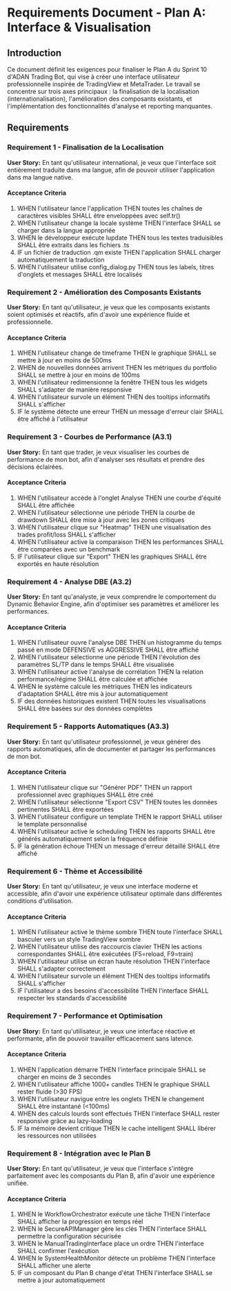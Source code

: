 # Requirements Document - Plan A: Interface & Visualisation

## Introduction

Ce document définit les exigences pour finaliser le Plan A du Sprint 10 d'ADAN Trading Bot, qui vise à créer une interface utilisateur professionnelle inspirée de TradingView et MetaTrader. Le travail se concentre sur trois axes principaux : la finalisation de la localisation (internationalisation), l'amélioration des composants existants, et l'implémentation des fonctionnalités d'analyse et reporting manquantes.

## Requirements

### Requirement 1 - Finalisation de la Localisation

**User Story:** En tant qu'utilisateur international, je veux que l'interface soit entièrement traduite dans ma langue, afin de pouvoir utiliser l'application dans ma langue native.

#### Acceptance Criteria

1. WHEN l'utilisateur lance l'application THEN toutes les chaînes de caractères visibles SHALL être enveloppées avec self.tr()
2. WHEN l'utilisateur change la locale système THEN l'interface SHALL se charger dans la langue appropriée
3. WHEN le développeur exécute lupdate THEN tous les textes traduisibles SHALL être extraits dans les fichiers .ts
4. IF un fichier de traduction .qm existe THEN l'application SHALL charger automatiquement la traduction
5. WHEN l'utilisateur utilise config_dialog.py THEN tous les labels, titres d'onglets et messages SHALL être localisés

### Requirement 2 - Amélioration des Composants Existants

**User Story:** En tant qu'utilisateur, je veux que les composants existants soient optimisés et réactifs, afin d'avoir une expérience fluide et professionnelle.

#### Acceptance Criteria

1. WHEN l'utilisateur change de timeframe THEN le graphique SHALL se mettre à jour en moins de 500ms
2. WHEN de nouvelles données arrivent THEN les métriques du portfolio SHALL se mettre à jour en moins de 100ms
3. WHEN l'utilisateur redimensionne la fenêtre THEN tous les widgets SHALL s'adapter de manière responsive
4. WHEN l'utilisateur survole un élément THEN des tooltips informatifs SHALL s'afficher
5. IF le système détecte une erreur THEN un message d'erreur clair SHALL être affiché à l'utilisateur

### Requirement 3 - Courbes de Performance (A3.1)

**User Story:** En tant que trader, je veux visualiser les courbes de performance de mon bot, afin d'analyser ses résultats et prendre des décisions éclairées.

#### Acceptance Criteria

1. WHEN l'utilisateur accède à l'onglet Analyse THEN une courbe d'équité SHALL être affichée
2. WHEN l'utilisateur sélectionne une période THEN la courbe de drawdown SHALL être mise à jour avec les zones critiques
3. WHEN l'utilisateur clique sur "Heatmap" THEN une visualisation des trades profit/loss SHALL s'afficher
4. WHEN l'utilisateur active la comparaison THEN les performances SHALL être comparées avec un benchmark
5. IF l'utilisateur clique sur "Export" THEN les graphiques SHALL être exportés en haute résolution

### Requirement 4 - Analyse DBE (A3.2)

**User Story:** En tant qu'analyste, je veux comprendre le comportement du Dynamic Behavior Engine, afin d'optimiser ses paramètres et améliorer les performances.

#### Acceptance Criteria

1. WHEN l'utilisateur ouvre l'analyse DBE THEN un histogramme du temps passé en mode DEFENSIVE vs AGGRESSIVE SHALL être affiché
2. WHEN l'utilisateur sélectionne une période THEN l'évolution des paramètres SL/TP dans le temps SHALL être visualisée
3. WHEN l'utilisateur active l'analyse de corrélation THEN la relation performance/régime SHALL être calculée et affichée
4. WHEN le système calcule les métriques THEN les indicateurs d'adaptation SHALL être mis à jour automatiquement
5. IF des données historiques existent THEN toutes les visualisations SHALL être basées sur des données complètes

### Requirement 5 - Rapports Automatiques (A3.3)

**User Story:** En tant qu'utilisateur professionnel, je veux générer des rapports automatiques, afin de documenter et partager les performances de mon bot.

#### Acceptance Criteria

1. WHEN l'utilisateur clique sur "Générer PDF" THEN un rapport professionnel avec graphiques SHALL être créé
2. WHEN l'utilisateur sélectionne "Export CSV" THEN toutes les données pertinentes SHALL être exportées
3. WHEN l'utilisateur configure un template THEN le rapport SHALL utiliser le template personnalisé
4. WHEN l'utilisateur active le scheduling THEN les rapports SHALL être générés automatiquement selon la fréquence définie
5. IF la génération échoue THEN un message d'erreur détaillé SHALL être affiché

### Requirement 6 - Thème et Accessibilité

**User Story:** En tant qu'utilisateur, je veux une interface moderne et accessible, afin d'avoir une expérience utilisateur optimale dans différentes conditions d'utilisation.

#### Acceptance Criteria

1. WHEN l'utilisateur active le thème sombre THEN toute l'interface SHALL basculer vers un style TradingView sombre
2. WHEN l'utilisateur utilise des raccourcis clavier THEN les actions correspondantes SHALL être exécutées (F5=reload, F9=train)
3. WHEN l'utilisateur utilise un écran haute résolution THEN l'interface SHALL s'adapter correctement
4. WHEN l'utilisateur survole un élément THEN des tooltips informatifs SHALL s'afficher
5. IF l'utilisateur a des besoins d'accessibilité THEN l'interface SHALL respecter les standards d'accessibilité

### Requirement 7 - Performance et Optimisation

**User Story:** En tant qu'utilisateur, je veux une interface réactive et performante, afin de pouvoir travailler efficacement sans latence.

#### Acceptance Criteria

1. WHEN l'application démarre THEN l'interface principale SHALL se charger en moins de 3 secondes
2. WHEN l'utilisateur affiche 1000+ candles THEN le graphique SHALL rester fluide (>30 FPS)
3. WHEN l'utilisateur navigue entre les onglets THEN le changement SHALL être instantané (<100ms)
4. WHEN des calculs lourds sont effectués THEN l'interface SHALL rester responsive grâce au lazy-loading
5. IF la mémoire devient critique THEN le cache intelligent SHALL libérer les ressources non utilisées

### Requirement 8 - Intégration avec le Plan B

**User Story:** En tant qu'utilisateur, je veux que l'interface s'intègre parfaitement avec les composants du Plan B, afin d'avoir une expérience unifiée.

#### Acceptance Criteria

1. WHEN le WorkflowOrchestrator exécute une tâche THEN l'interface SHALL afficher la progression en temps réel
2. WHEN le SecureAPIManager gère les clés THEN l'interface SHALL permettre la configuration sécurisée
3. WHEN le ManualTradingInterface place un ordre THEN l'interface SHALL confirmer l'exécution
4. WHEN le SystemHealthMonitor détecte un problème THEN l'interface SHALL afficher une alerte
5. IF un composant du Plan B change d'état THEN l'interface SHALL se mettre à jour automatiquement